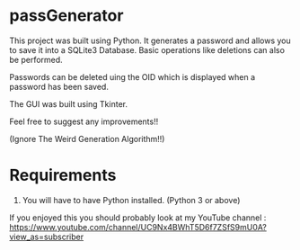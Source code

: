 # passGenerator

This project was built using Python. It generates a password and allows you to save it into a SQLite3 Database. Basic operations like deletions can also be performed.

Passwords can be deleted uing the OID which is displayed when a password has been saved.

The GUI was built using Tkinter.

Feel free to suggest any improvements!!

(Ignore The Weird Generation Algorithm!!)

# Requirements
1. You will have to have Python installed.
(Python 3 or above)

If you enjoyed this you should probably look at my YouTube channel : https://www.youtube.com/channel/UC9Nx4BWhT5D6f7ZSfS9mU0A?view_as=subscriber
